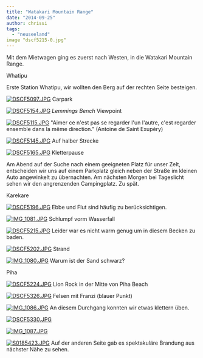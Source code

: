 ```yaml
---
title: "Watakari Mountain Range"
date: "2014-09-25"
author: chrissi
tags: 
  - "neuseeland"
image "dscf5215-0.jpg"
---
```


Mit dem Mietwagen ging es zuerst nach Westen, in die Watakari Mountain Range.

Whatipu

Erste Station Whatipu, wir wollten den Berg auf der rechten Seite besteigen.

[![DSCF5097.JPG](images/dscf5097.jpg)](https://hafenstrand.wordpress.com/wp-content/uploads/2014/09/dscf5097.jpg) Carpark

[![DSCF5154.JPG](images/dscf5154.jpg)](https://hafenstrand.wordpress.com/wp-content/uploads/2014/09/dscf5154.jpg) _Lemmings Bench_ Viewpoint

[![DSCF5115.JPG](images/dscf5115.jpg)](https://hafenstrand.wordpress.com/wp-content/uploads/2014/09/dscf5115.jpg) "Aimer ce n'est pas se regarder l'un l'autre, c'est regarder ensemble dans la même direction." (Antoine de Saint Exupéry)

[![DSCF5145.JPG](images/dscf5145.jpg)](https://hafenstrand.wordpress.com/wp-content/uploads/2014/09/dscf5145.jpg) Auf halber Strecke

[![DSCF5165.JPG](images/dscf5165.jpg)](https://hafenstrand.wordpress.com/wp-content/uploads/2014/09/dscf5165.jpg) Kletterpause

Am Abend auf der Suche nach einem geeigneten Platz für unser Zelt, entscheiden wir uns auf einem Parkplatz gleich neben der Straße im kleinen Auto angewinkelt zu übernachten. Am nächsten Morgen bei Tageslicht sehen wir den angrenzenden Campingplatz. Zu spät.

Karekare

[![DSCF5196.JPG](images/dscf5196.jpg)](https://hafenstrand.wordpress.com/wp-content/uploads/2014/09/dscf5196.jpg) Ebbe und Flut sind häufig zu berücksichtigen.

[![IMG_1081.JPG](images/img_1081.jpg)](https://hafenstrand.wordpress.com/wp-content/uploads/2014/09/img_1081.jpg) Schlumpf vorm Wasserfall

[![DSCF5215.JPG](images/dscf52151.jpg)](https://hafenstrand.wordpress.com/wp-content/uploads/2014/09/dscf52151.jpg) Leider war es nicht warm genug um in diesem Becken zu baden.

[![DSCF5202.JPG](images/dscf5202.jpg)](https://hafenstrand.wordpress.com/wp-content/uploads/2014/09/dscf5202.jpg) Strand

[![IMG_1080.JPG](images/img_1080.jpg)](https://hafenstrand.wordpress.com/wp-content/uploads/2014/09/img_1080.jpg) Warum ist der Sand schwarz?

Piha

[![DSCF5224.JPG](images/dscf5224.jpg)](https://hafenstrand.wordpress.com/wp-content/uploads/2014/09/dscf5224.jpg) Lion Rock in der Mitte von Piha Beach

[![DSCF5326.JPG](images/dscf53261.jpg)](https://hafenstrand.wordpress.com/wp-content/uploads/2014/09/dscf53261.jpg) Felsen mit Franzi (blauer Punkt)

[![IMG_1086.JPG](images/img_1086.jpg)](https://hafenstrand.wordpress.com/wp-content/uploads/2014/09/img_1086.jpg) An diesem Durchgang konnten wir etwas klettern üben.

[![DSCF5330.JPG](images/dscf5330.jpg)](https://hafenstrand.wordpress.com/wp-content/uploads/2014/09/dscf5330.jpg)

[![IMG_1087.JPG](images/img_1087.jpg)](https://hafenstrand.wordpress.com/wp-content/uploads/2014/09/img_1087.jpg)

[![S0185423.JPG](images/s0185423.jpg)](https://hafenstrand.wordpress.com/wp-content/uploads/2014/09/s0185423.jpg) Auf der anderen Seite gab es spektakuläre Brandung aus nächster Nähe zu sehen.
